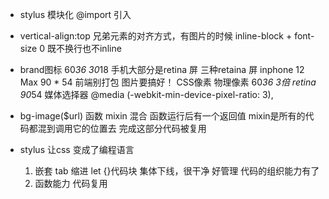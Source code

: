 - stylus 模块化
  @import 引入

- vertical-align:top
    兄弟元素的对齐方式，有图片的时候
    inline-block + font-size 0 既不换行也不inline

- brand图标 60*36
    30*18   手机大部分是retina 屏
    三种retaina 屏 inphone 12 Max
    90 * 54 前端别打包 图片要搞好！
    CSS像素 物理像素 60*36
    3倍 retina 90*54
    媒体选择器
    @media (-webkit-min-device-pixel-ratio: 3),

- bg-image($url) 函数 mixin 混合
    函数运行后有一个返回值
    mixin是所有的代码都混到调用它的位置去
    完成这部分代码被复用

- stylus 让css 变成了编程语言
  1. 嵌套 tab 缩进 let  {}代码块
    集体下线，很干净 好管理 代码的组织能力有了
  2. 函数能力 代码复用
